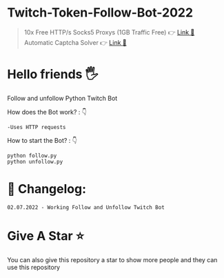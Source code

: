 # Twitch-Token-Follow-Bot-2022

> 10x Free HTTP/s Socks5 Proxys (1GB Traffic Free) 👉 [Link 🔗](https://www.webshare.io/?referral_code=7j2s6r3o0eou)
> Automatic Captcha Solver 👉 [Link 🔗](https://bit.ly/SEO-AIO-2captcha)
 
# Hello friends 🖐️

Follow and unfollow Python Twitch Bot


How does the Bot work? : 👇

    -Uses HTTP requests

How to start the Bot? : 👇

    python follow.py
    python unfollow.py

# 🚩 Changelog:

    02.07.2022 - Working Follow and Unfollow Twitch Bot

# Give A Star ⭐

You can also give this repository a star to show more people and they can use this repository